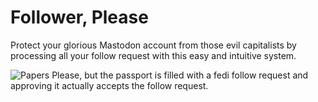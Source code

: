 # Follower, Please

Protect your glorious Mastodon account from those evil capitalists by processing all your follow request with this easy and intuitive system.

![Papers Please, but the passport is filled with a fedi follow request and approving it actually accepts the follow request.](./demo.avif "Demo gif")